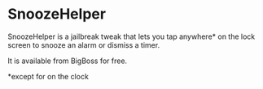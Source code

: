 # SnoozeHelper

SnoozeHelper is a jailbreak tweak that lets you tap anywhere* on the lock screen to snooze an alarm or dismiss a timer.

It is available from BigBoss for free.

*except for on the clock
